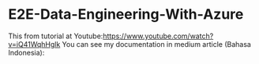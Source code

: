 # E2E-Data-Engineering-With-Azure
This from tutorial at Youtube:https://www.youtube.com/watch?v=iQ41WqhHglk
You can see my documentation in medium article (Bahasa Indonesia):
